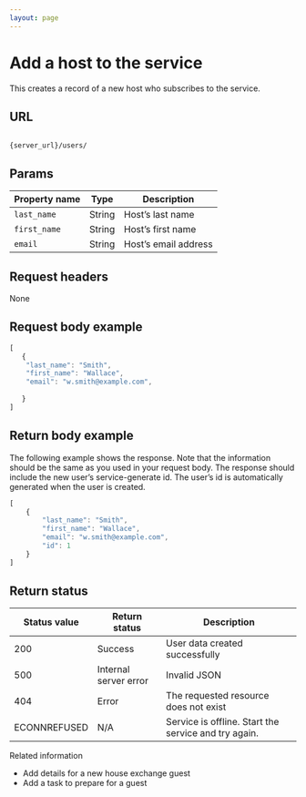 ```yaml
---
layout: page
---
```

# Add a host to the service

This creates a record of a new host who subscribes to the service.

## URL

```shell

{server_url}/users/
```

## Params

| Property name | Type | Description |
| ------------- | ----------- | ----------- |
| `last_name` | String | Host’s last name |
| `first_name` | String | Host’s first name|
| `email` | String |Host’s email address |

## Request headers

None

## Request body example

```js
[
   {
    "last_name": "Smith",
    "first_name": "Wallace",
    "email": "w.smith@example.com",
    
   }
]
```

## Return body example

The following example shows the response. Note that the information should be the same as you used in your request body. The response should include the new user’s service-generate id. The user’s id is automatically generated when the user is created.

```js
[
    {
        "last_name": "Smith",
        "first_name": "Wallace",
        "email": "w.smith@example.com",
        "id": 1
    }
]
```

## Return status

| Status value | Return status | Description |
| ------------- | ----------- | ----------- |
| 200 | Success | User data created successfully |
| 500 | Internal server error | Invalid JSON |
| 404 | Error | The requested resource does not exist |
| ECONNREFUSED | N/A | Service is offline. Start the service and try again. |

Related information

* Add details for a new house exchange guest
* Add a task to prepare for a guest
